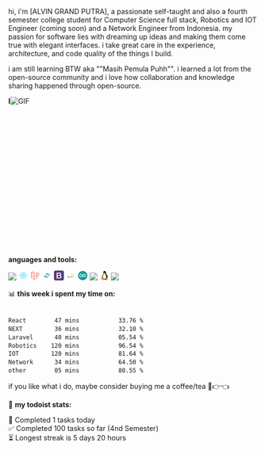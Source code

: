 hi, i'm [ALVIN GRAND PUTRA], a passionate self-taught and also a fourth semester college student for Computer Science full stack, Robotics and IOT Engineer (coming soon) and a Network Engineer from Indonesia. my passion for software lies with dreaming up ideas and making them come true with elegant interfaces. i take great care in the experience, architecture, and code quality of the things I build.

i am still learning BTW aka ""Masih Pemula Puhh"". i learned a lot from the open-source community and i love how collaboration and knowledge sharing happened through open-source.


  <img align="right" alt="GIF" src="https://github.com/abhisheknaiidu/abhisheknaiidu/blob/master/code.gif?raw=true" width="500" height="320" />
  



**languages and tools:**  

<code><img height="20" src="https://github.com/user-attachments/assets/6c467b54-2c34-4d4e-af7b-0260417d2fcb"></code>
<code><img height="20" src="https://raw.githubusercontent.com/github/explore/80688e429a7d4ef2fca1e82350fe8e3517d3494d/topics/react/react.png"></code>
<code><img height="20" src="https://raw.githubusercontent.com/github/explore/80688e429a7d4ef2fca1e82350fe8e3517d3494d/topics/laravel/laravel.png"></code>
<code><img height="20" src="https://raw.githubusercontent.com/github/explore/80688e429a7d4ef2fca1e82350fe8e3517d3494d/topics/tailwind/tailwind.png"></code>
<code><img height="20" src="https://raw.githubusercontent.com/github/explore/80688e429a7d4ef2fca1e82350fe8e3517d3494d/topics/bootstrap/bootstrap.png"></code>
<code><img height="20" src="https://raw.githubusercontent.com/github/explore/80688e429a7d4ef2fca1e82350fe8e3517d3494d/topics/mysql/mysql.png"></code>
<code><img height="20" src="https://raw.githubusercontent.com/github/explore/80688e429a7d4ef2fca1e82350fe8e3517d3494d/topics/arduino/arduino.png"></code>
<code><img height="20" src="https://github.com/user-attachments/assets/3881a19c-2683-46ac-8f04-a187cf9ef9d0"></code>
<code><img height="20" src="https://raw.githubusercontent.com/github/explore/80688e429a7d4ef2fca1e82350fe8e3517d3494d/topics/linux/linux.png"></code>
<code><img height="20" src="https://avatars.githubusercontent.com/u/1376999?s=200&v=4"></code>






📊 **this week i spent my time on:**
<!--START_SECTION:waka-->

```txt

React        47 mins           33.76 %
NEXT         36 mins           32.10 %
Laravel      40 mins           05.54 %
Robotics    120 mins           96.54 %
IOT         120 mins           81.64 %
Network      34 mins           64.50 %
other        05 mins           80.55 %
```

<!--END_SECTION:waka-->

if you like what i do, maybe consider buying me a coffee/tea 🥺👉👈



🚧 **my todoist stats:**
<!-- TODO-IST:START -->        
🌸  Completed 1 tasks today           
✅  Completed 100 tasks so far (4nd Semester)        
⏳  Longest streak is 5 days 20 hours
<!-- TODO-IST:END -->





